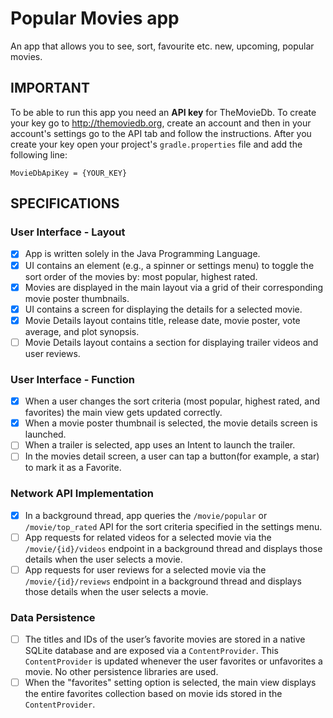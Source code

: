 # Popular Movies app
An app that allows you to see, sort, favourite etc. new, upcoming, popular movies.

## IMPORTANT
To be able to run this app you need an **API key** for TheMovieDb. To create your key go to
 http://themoviedb.org, create an account and then in your account's settings go to the API tab
 and follow the instructions. 
 After you create your key open your project's `gradle.properties` file 
 and add the following line:

 `MovieDbApiKey = {YOUR_KEY}`

## SPECIFICATIONS
### User Interface - Layout
 - [x] App is written solely in the Java Programming Language.
 - [x] UI contains an element (e.g., a spinner or settings menu) to toggle the sort order of the 
 movies by: most popular, highest rated.
 - [x] Movies are displayed in the main layout via a grid of their corresponding movie poster thumbnails.
 - [x] UI contains a screen for displaying the details for a selected movie.
 - [x] Movie Details layout contains title, release date, movie poster, vote average, and plot synopsis.
 - [ ] Movie Details layout contains a section for displaying trailer videos and user reviews.

### User Interface - Function
 - [x] When a user changes the sort criteria (most popular, highest rated, and favorites) the main 
 view gets updated correctly.
 - [x] When a movie poster thumbnail is selected, the movie details screen is launched.
 - [ ] When a trailer is selected, app uses an Intent to launch the trailer.
 - [ ] In the movies detail screen, a user can tap a button(for example, a star) to mark it as a 
 Favorite.
 
### Network API Implementation
 - [x] In a background thread, app queries the `/movie/popular` or `/movie/top_rated` API for the sort 
 criteria specified in the settings menu.
 - [ ] App requests for related videos for a selected movie via the `/movie/{id}/videos` endpoint 
 in a background thread and displays those details when the user selects a movie.
 - [ ] App requests for user reviews for a selected movie via the `/movie/{id}/reviews` endpoint 
 in a background thread and displays those details when the user selects a movie.
 
### Data Persistence
 - [ ] The titles and IDs of the user’s favorite movies are stored in a native SQLite database and 
 are exposed via a `ContentProvider`. This `ContentProvider` is updated whenever the user favorites 
 or unfavorites a movie. No other persistence libraries are used.
 - [ ] When the "favorites" setting option is selected, the main view displays the entire favorites 
 collection based on movie ids stored in the `ContentProvider`.